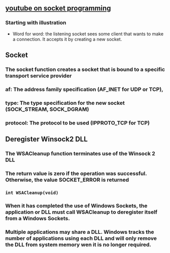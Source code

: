 ## [youtube on socket programming](https://www.youtube.com/watch?v=gntyAFoZp-E)

### Starting with illustration
- Word for word: the listening socket sees some client that wants to make a connection. It accepts it by creating a new socket. 

## Socket
### The socket function creates a socket that is bound to a specific transport service provider
### af: The address family specification (AF_INET for UDP or TCP),
### type: The type specification for the new socket (SOCK_STREAM, SOCK_DGRAM)
### protocol: The protocol to be used (IPPROTO_TCP for TCP)

## Deregister Winsock2 DLL
### The WSACleanup function terminates use of the Winsock 2 DLL
### The return value is zero if the operation was successful. Otherwise, the value SOCKET_ERROR is returned
### ```int WSACleanup(void)```
### When it has completed the use of Windows Sockets, the application or DLL must call WSACleanup to deregister itself from a Windows Sockets.
### Multiple applications may share a DLL. Windows tracks the number of applications using each DLL and will only remove the DLL from system memory wen it is no longer required. 
